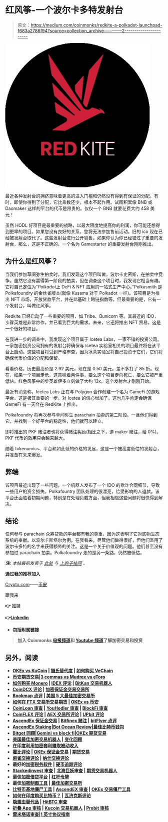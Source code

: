 # 红风筝-一个波尔卡多特发射台

> 原文：<https://medium.com/coinmonks/redkite-a-polkadot-launchpad-f683a2786f94?source=collection_archive---------2----------------------->

![](img/4e398b9d778c625a17f6cd86c7091a83.png)

最近各种发射台的拥挤意味着更高的进入门槛和仍然没有得到有保证的分配。有时，即使你得到了分配，它比乘数还少，根本不起作用。试图积累像 BNB 或 Daomaker 这样的平台的代币是昂贵的。仅仅一个 BNB 就要花费大约 458 美元！

虽然 HODL 好项目是最重要的战略，以最大限度地提高你的利润，你可能还想得到更早的项目。如果您没有良好的关系，您将无法参加售前活动。旧的 ico 现在已经被发射台取代了。这些发射台进行公开销售。如果你认为你已经错过了重要的发射台，那么，这是不正确的。一个名为 Gamestarter 的重要发射台刚刚推出。

## **为什么是红风筝？**

当我们参加草间弥生拍卖时，我们发现这个项目叫做，波尔卡史密斯，在拍卖中竞争。虽然它没有赢得第一阶段的拍卖，但在调查这个项目时，我发现它相当有趣。它将自己定位为“*Polkadot*上 DeFi & NFT 应用的一站式生产中心。”Polkasmith 是 Polkafoundry 的金丝雀版本(就像 Kusama 对于 Polkadot 一样)。该项目是为推出 NFT 市场，开放贷款平台，并在此基础上跨链指数等。但最重要的是，它有一个发射台，叫做红风筝。

Redkite 已经启动了一些重要的项目，如 Tribe、Bunicorn 等。其最近的 IDO，步骤英雄是非常炒作，并已看到巨大的需求。未来，它还将推出 NFT 贸易，这是一个很好的项目。

在我进一步的调查中，我发现这个项目属于 Icetea Labs，一家不错的投资公司。一家加密投资公司拥有的发射台将确保与 Icetea 实验室相关的项目最终将在该平台上启动。这些项目将受到严格审查，因为冰茶实验室将自己投资于它们，它们将确保代币价值的分配和保留。

看看价格，历史最高价是 2.92 美元，现在是 0.50 美元。差不多打了 85 折。现在，如果一个项目走低，这意味着两件事，要么这个项目走向死亡，要么它被严重低估。红色风筝中的步英雄伊多立刻做了大约 13x。这个发射台才刚刚开始。

最近有消息称，Icetea Labs 正在与 Polygon 合作创建一个名为 GameFi 的游戏平台。这是极其重要的一步。对 Icetea 的信心增加了，这也几乎肯定会确保 GameFi 有一天会在 RedKite 上推出。

Polkafoundry 将再次参与草间弥生 parachain 拍卖的第二阶段。一旦他们得到它，并找到一个好平台的稳定性，他们就可以建立。

即将推出的 PKF 赌注者也将获得赌注奖励(相比之下，道 maker 赌注，给 0%)。PKF 代币的效用只会越来越大。

随着 tokenomics、平台和如此低的价格的发展，这是一个被高度低估的发射台，并准备在未来爆发。

## **弊端**

该项目最近出现了一些问题，一个机器人发布了一个 IDO 的欺诈合同细节，导致一些用户的资金损失。Polkafountry 团队处理的很漂亮，给受影响的人退款。该平台还面临着初期问题，特别是在处理负载方面，但我相信这些问题将很快得到解决。

## **结论**

任何参与 parachain 众筹贷款的平台都有我的尊重，因为这表明了它对底物生态系统的奉献。以波尔卡斯塔尔为例。在我看来，尽管他们做得很好，但他们滥用了波尔卡多特的名字来获得额外的关注。这是一个关于价值观的问题。他们甚至没有参加过 parachain 拍卖。Polkafoundry 走的是另一条路，仍然被低估。

***注:*** *本帖最初发表于* [*此处*](https://crypto.writer.io/p/redkite-a-polkadot-launchpad) *与* [*上的子帖同*](https://crypto.writer.io/) *。*

**通过我的推荐加入**

[Crypto.com](https://binance.com/en/register?ref=E8PCD3AF)——[币安](https://platinum.crypto.com/r/sut3pd9bzn)

跟我来

**👉** [推特](https://twitter.com/rumadas123)

**👉**[**Linkedin**](https://www.linkedin.com/in/ruma-das-a1439320/)

*   **包括附属链接**

> **加入 Coinmonks [电报频道](https://t.me/coincodecap)和 [Youtube 频道](https://www.youtube.com/c/coinmonks/videos)了解加密交易和投资**

## **另外，阅读**

*   **[OKEx vs KuCoin](https://blog.coincodecap.com/okex-kucoin) | [摄氏替代度](https://blog.coincodecap.com/celsius-alternatives) | [如何购买 VeChain](https://blog.coincodecap.com/buy-vechain)**
*   **[币安期货交易](https://blog.coincodecap.com/binance-futures-trading)|[3 commas vs Mudrex vs eToro](https://blog.coincodecap.com/mudrex-3commas-etoro)**
*   **[如何购买 Monero](https://blog.coincodecap.com/buy-monero) | [IDEX 评论](https://blog.coincodecap.com/idex-review) | [BitKan 交易机器人](https://blog.coincodecap.com/bitkan-trading-bot)**
*   **[CoinDCX 评论](/coinmonks/coindcx-review-8444db3621a2) | [加密保证金交易交易所](https://blog.coincodecap.com/crypto-margin-trading-exchanges)**
*   **[Bookmap 点评](https://blog.coincodecap.com/bookmap-review-2021-best-trading-software) | [美国 5 大最佳加密交易所](https://blog.coincodecap.com/crypto-exchange-usa)**
*   **[如何在 FTX 交易所交易期货](https://blog.coincodecap.com/ftx-futures-trading) | [OKEx vs 币安](https://blog.coincodecap.com/okex-vs-binance)**
*   **[CoinLoan 审查](https://blog.coincodecap.com/coinloan-review) | [YouHodler 审查](/coinmonks/youhodler-4-easy-ways-to-make-money-98969b9689f2) | [BlockFi 审查](https://blog.coincodecap.com/blockfi-review)**
*   **[CoinFLEX 评论](https://blog.coincodecap.com/coinflex-review) | [AEX 交易所评论](https://blog.coincodecap.com/aex-exchange-review) | [UPbit 评论](https://blog.coincodecap.com/upbit-review)**
*   **[AscendEx 保证金交易](https://blog.coincodecap.com/ascendex-margin-trading) | [Bitfinex 赌注](https://blog.coincodecap.com/bitfinex-staking) | [bitFlyer 点评](https://blog.coincodecap.com/bitflyer-review)**
*   **[AscendEx Staking](https://blog.coincodecap.com/ascendex-staking)|[Bot Ocean Review](https://blog.coincodecap.com/bot-ocean-review)|[最佳比特币钱包](https://blog.coincodecap.com/bitcoin-wallets-india)**
*   **[Bitget 回顾](https://blog.coincodecap.com/bitget-review)|[Gemini vs block fi](https://blog.coincodecap.com/gemini-vs-blockfi)|[OKEx 期货交易](https://blog.coincodecap.com/okex-futures-trading)**
*   **[美国最佳加密交易机器人](https://blog.coincodecap.com/crypto-trading-bots-in-the-us) | [变化回顾](https://blog.coincodecap.com/changelly-review)**
*   **[在印度利用加密套利赚取被动收入](https://blog.coincodecap.com/crypto-arbitrage-in-india)**
*   **[霍比评论](https://blog.coincodecap.com/huobi-review) | [OKEx 保证金交易](https://blog.coincodecap.com/okex-margin-trading) | [期货交易](https://blog.coincodecap.com/futures-trading)**
*   **[麻雀交换评论](https://blog.coincodecap.com/sparrow-exchange-review) | [纳什交换评论](https://blog.coincodecap.com/nash-exchange-review)**
*   **最好的[加密税务软件](/coinmonks/best-crypto-tax-tool-for-my-money-72d4b430816b) | [硬币追踪评论](/coinmonks/cointracking-review-a-reliable-cryptocurrency-tax-software-5114e3eb5737)**
*   **[Stackedinvest 审查](https://blog.coincodecap.com/stackedinvest-review) | [北海巨妖审查](/coinmonks/kraken-review-6165fc1056ac) | [期货交易机器人](/coinmonks/futures-trading-bots-5a282ccee3f5)**
*   **最佳[加密借贷平台](/coinmonks/top-5-crypto-lending-platforms-in-2020-that-you-need-to-know-a1b675cec3fa) | [杠杆令牌](/coinmonks/leveraged-token-3f5257808b22)**
*   **最佳[加密制图工具](/coinmonks/what-are-the-best-charting-platforms-for-cryptocurrency-trading-85aade584d80) | [最佳加密交易所](/coinmonks/crypto-exchange-dd2f9d6f3769)**
*   **[比特币基地僵尸工具](/coinmonks/coinbase-bots-ac6359e897f3) | [AscendEX 审查](/coinmonks/ascendex-review-53e829cf75fa) | [OKEx 交易僵尸工具](/coinmonks/okex-trading-bots-234920f61e60)**
*   **[如何在印度购买比特币？](/coinmonks/buy-bitcoin-in-india-feb50ddfef94) | [瓦济克斯评论](/coinmonks/wazirx-review-5c811b074f5b)**
*   **[隐翅虫替代品](/coinmonks/cryptohopper-alternatives-d67287b16d27) | [HitBTC 审查](/coinmonks/hitbtc-review-c5143c5d53c2)**
*   **[折叠 App 审核](https://blog.coincodecap.com/fold-app-review) | [Kucoin 交易机器人](/coinmonks/kucoin-trading-bot-automate-your-trades-8cf0ca2138e0) | [Probit 审核](https://blog.coincodecap.com/probit-review)**
*   **[雷米塔诺审查](https://blog.coincodecap.com/remitano-review)|[1 英寸协议指南](https://blog.coincodecap.com/1inch)**